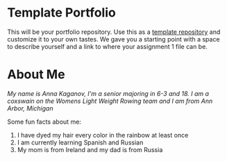 # Template Portfolio
This will be your portfolio repository. Use this as a [template repository](https://docs.github.com/en/repositories/creating-and-managing-repositories/creating-a-template-repository) and customize it to your own tastes. We gave you a starting point with a space to describe yourself and a link to where your assignment 1 file can be.

# About Me
*My name is Anna Kaganov, I'm a senior majoring in 6-3 and 18. I am a coxswain on the Womens Light Weight Rowing team and I am from Ann Arbor, Michigan*

Some fun facts about me:
1. I have dyed my hair every color in the rainbow at least once
2. I am currently learning Spanish and Russian
3. My mom is from Ireland and my dad is from Russia


